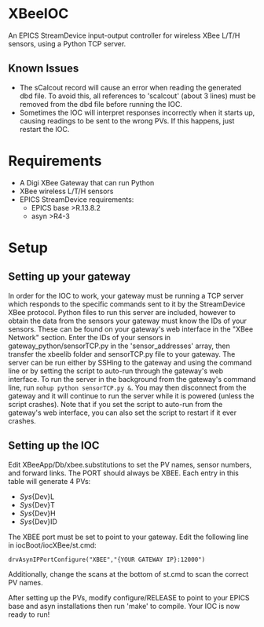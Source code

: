 # XBeeIOC #
An EPICS StreamDevice input-output controller for wireless XBee L/T/H sensors, using a Python TCP server. 

## Known Issues ##
- The sCalcout record will cause an error when reading the generated dbd file. To avoid this, all references to 'scalcout' (about
3 lines) must be removed from the dbd file before running the IOC.
- Sometimes the IOC will interpret responses incorrectly when it starts up, causing readings to be sent to the wrong PVs. If this happens, just restart the IOC.

# Requirements #
- A Digi XBee Gateway that can run Python
- XBee wireless L/T/H sensors
- EPICS StreamDevice requirements:
  - EPICS base >R.13.8.2
  - asyn >R4-3
  
# Setup #
## Setting up your gateway ##
In order for the IOC to work, your gateway must be running a TCP server which responds to the specific commands sent to it
by the StreamDevice XBee protocol. Python files to run this server are included, however to obtain the data from the sensors your 
gateway must know the IDs of your sensors. These can be found on your gateway's web interface in the "XBee Network" section. 
Enter the IDs of your sensors in gateway_python/sensorTCP.py in the 'sensor_addresses' array, then transfer the xbeelib folder 
and sensorTCP.py file to your gateway. The server can be run either by SSHing to the gateway and using the command line or by 
setting the script to auto-run through the gateway's web interface. To run the server in the background from the gateway's 
command line, run ``` nohup python sensorTCP.py & ```. You may then disconnect from the gateway and it will continue to run the 
server while it is powered (unless the script crashes). Note that if you set the script to auto-run from the gateway's web 
interface, you can also set the script to restart if it ever crashes.

## Setting up the IOC ##
Edit XBeeApp/Db/xbee.substitutions to set the PV names, sensor numbers, and forward links. The PORT should always be 
XBEE. Each entry in this table will generate 4 PVs: 
  - ${Sys}${Dev}L
  - ${Sys}${Dev}T
  - ${Sys}${Dev}H
  - ${Sys}${Dev}ID

The XBEE port must be set to point to your gateway. Edit the following line in iocBoot/iocXBee/st.cmd:

```drvAsynIPPortConfigure("XBEE","{YOUR GATEWAY IP}:12000") ```

Additionally, change the scans at the bottom of st.cmd to scan the correct PV names.

After setting up the PVs, modify configure/RELEASE to point to your EPICS base and asyn installations then run 'make' 
to compile. Your IOC is now ready to run!
